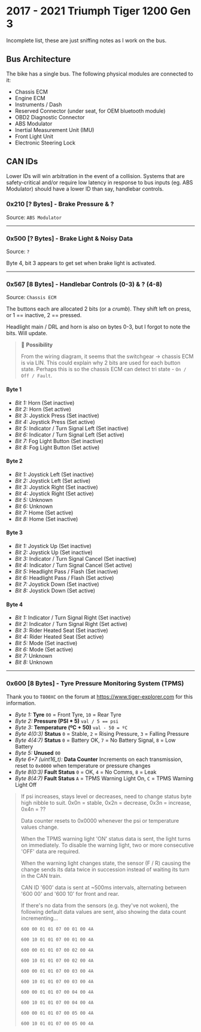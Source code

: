 # 2017 - 2021 Triumph Tiger 1200 Gen 3

Incomplete list, these are just sniffing notes as I work on the bus.

## Bus Architecture

The bike has a single bus. The following physical modules are connected to it:

- Chassis ECM
- Engine ECM
- Instruments / Dash
- Reserved Connector (under seat, for OEM bluetooth module)
- OBD2 Diagnostic Connector
- ABS Modulator
- Inertial Measurement Unit (IMU)
- Front Light Unit
- Electronic Steering Lock

## CAN IDs

Lower IDs will win arbitration in the event of a collision. Systems that are safety-critical and/or require low latency in response to bus inputs (eg. ABS Modulator) should have a lower ID than say, handlebar controls.

### 0x210 [? Bytes] - Brake Pressure & ?

Source: `ABS Modulator`

---

### 0x500 [? Bytes] - Brake Light & Noisy Data

Source: `?`

Byte 4, bit 3 appears to get set when brake light is activated.

---

### 0x567 [8 Bytes] - Handlebar Controls (0-3) & ? (4-8) 

Source: `Chassis ECM`

The buttons each are allocated 2 bits (or a *crumb*). They shift left on press, or 1 == inactive, 2 == pressed.

Headlight main / DRL and horn is also on bytes 0-3, but I forgot to note the bits. Will update.

> :thinking: **Possibility**
> 
> From the wiring diagram, it seems that the switchgear -> chassis ECM is via LIN. This could explain why 2 bits are used for each button state. Perhaps this is so the chassis ECM can detect tri state - `On / Off / Fault`.

#### Byte 1

- *Bit 1:* Horn (Set inactive)
- *Bit 2:* Horn (Set active)
- *Bit 3:* Joystick Press (Set inactive)
- *Bit 4:* Joystick Press (Set active)
- *Bit 5:* Indicator / Turn Signal Left (Set inactive)
- *Bit 6:* Indicator / Turn Signal Left (Set active)
- *Bit 7:* Fog Light Button (Set inactive)
- *Bit 8:* Fog Light Button (Set active)

#### Byte 2

- *Bit 1:* Joystick Left (Set inactive)
- *Bit 2:* Joystick Left (Set active)
- *Bit 3:* Joystick Right (Set inactive)
- *Bit 4:* Joystick Right (Set active)
- *Bit 5:* Unknown
- *Bit 6:* Unknown
- *Bit 7:* Home (Set active)
- *Bit 8:* Home (Set inactive)

#### Byte 3

- *Bit 1:* Joystick Up (Set inactive)
- *Bit 2:* Joystick Up (Set inactive)
- *Bit 3:* Indicator / Turn Signal Cancel (Set inactive)
- *Bit 4:* Indicator / Turn Signal Cancel (Set active)
- *Bit 5:* Headlight Pass / Flash (Set inactive)
- *Bit 6:* Headlight Pass / Flash (Set active)
- *Bit 7:* Joystick Down (Set inactive)
- *Bit 8:* Joystick Down (Set active)

#### Byte 4

- *Bit 1:* Indicator / Turn Signal Right (Set inactive)
- *Bit 2:* Indicator / Turn Signal Right (Set active)
- *Bit 3:* Rider Heated Seat (Set inactive)
- *Bit 4:* Rider Heated Seat (Set active)
- *Bit 5:* Mode (Set inactive)
- *Bit 6:* Mode (Set active)
- *Bit 7:* Unknown
- *Bit 8:* Unknown

---

### 0x600 [8 Bytes] - Tyre Pressure Monitoring System (TPMS)

Thank you to `T800XC` on the forum at https://www.tiger-explorer.com for this information.

- *Byte 1:* **Tyre** `00` = Front Tyre, `10` = Rear Tyre 
- *Byte 2:* **Pressure (PSI * 5)** `val / 5 == psi`
- *Byte 3:* **Temperature (ºC + 50)** `val - 50 = ºC`
- *Byte 4(0:3)* **Status** `0` = Stable, `2` = Rising Pressure, `3` = Falling Pressure
- *Byte 4(4:7)* **Status** `0` = Battery OK, `7` = No Battery Signal, `8` = Low Battery
- *Byte 5:* **Unused** `00`
- *Byte 6+7 (uint16_t):* **Data Counter** Increments on each transmission, reset to `0x0000` when temperature or pressure changes
- *Byte 8(0:3)* **Fault Status** `0` = OK, `4` = No Comms, `8` = Leak
- *Byte 8(4:7)* **Fault Status** `A` = TPMS Warning Light On, `C` = TPMS Warning Light Off

> If psi increases, stays level or decreases, need to change status byte high nibble to suit.
 0x0n = stable, 0x2n = decrease, 0x3n = increase, 0x4n = ??
>
> Data counter resets to 0x0000 whenever the psi or temperature values change.
>
> When the TPMS warning light 'ON' status data is sent, the light turns on immediately. To disable the warning light, two or more consecutive 'OFF' data are required.
> 
> When the warning light changes state, the sensor (F / R) causing the change sends its data twice in succession instead of waiting its turn in the CAN train.
> 
> CAN ID '600' data is sent at ~500ms intervals, alternating between '600 00' and '600 10' for front and rear.
> 
> If there's no data from the sensors (e.g. they've not woken), the following default data values are sent, also showing the data count incrementing...
> 
> `600 00 01 01 07 00 01 00 4A`
> 
> `600 10 01 01 07 00 01 00 4A`
> 
> `600 00 01 01 07 00 02 00 4A`
> 
> `600 10 01 01 07 00 02 00 4A`
> 
> `600 00 01 01 07 00 03 00 4A`
> 
> `600 10 01 01 07 00 03 00 4A`
> 
> `600 00 01 01 07 00 04 00 4A`
> 
> `600 10 01 01 07 00 04 00 4A`
> 
> `600 00 01 01 07 00 05 00 4A`
> 
> `600 10 01 01 07 00 05 00 4A`
> 
